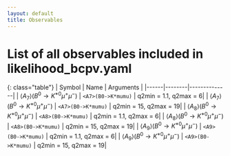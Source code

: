 ```yaml
---
layout: default
title: Observables
---
```


# List of all observables included in likelihood_bcpv.yaml

{: class="table"}
| Symbol | Name | Arguments |
|------|--------|--------------|
| $\langle A_7\rangle(B^0\to K^{\ast 0}\mu^+\mu^-)$ | `<A7>(B0->K*mumu)` | q2min = 1.1, q2max = 6|
| $\langle A_7\rangle(B^0\to K^{\ast 0}\mu^+\mu^-)$ | `<A7>(B0->K*mumu)` | q2min = 15, q2max = 19|
| $\langle A_8\rangle(B^0\to K^{\ast 0}\mu^+\mu^-)$ | `<A8>(B0->K*mumu)` | q2min = 1.1, q2max = 6|
| $\langle A_8\rangle(B^0\to K^{\ast 0}\mu^+\mu^-)$ | `<A8>(B0->K*mumu)` | q2min = 15, q2max = 19|
| $\langle A_9\rangle(B^0\to K^{\ast 0}\mu^+\mu^-)$ | `<A9>(B0->K*mumu)` | q2min = 1.1, q2max = 6|
| $\langle A_9\rangle(B^0\to K^{\ast 0}\mu^+\mu^-)$ | `<A9>(B0->K*mumu)` | q2min = 15, q2max = 19|
